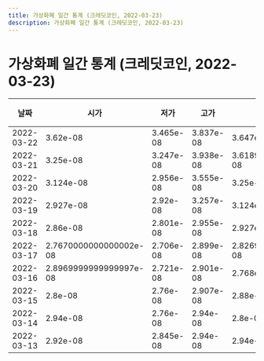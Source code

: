 ```yaml
---
title: 가상화폐 일간 통계 (크레딧코인, 2022-03-23)
description: 가상화폐 일간 통계 (크레딧코인, 2022-03-23)
---
```



가상화폐 일간 통계 (크레딧코인, 2022-03-23)
===

|날짜|시가|저가|고가|종가|비고|
|--|--|--|--|--|--|
|2022-03-22|3.62e-08|3.465e-08|3.837e-08|3.647e-08|    |
|2022-03-21|3.25e-08|3.247e-08|3.938e-08|3.6189999999999995e-08|    |
|2022-03-20|3.124e-08|2.956e-08|3.555e-08|3.25e-08|    |
|2022-03-19|2.927e-08|2.92e-08|3.257e-08|3.124e-08|    |
|2022-03-18|2.86e-08|2.801e-08|2.955e-08|2.927e-08|    |
|2022-03-17|2.7670000000000002e-08|2.706e-08|2.899e-08|2.8269999999999998e-08|    |
|2022-03-16|2.8969999999999997e-08|2.721e-08|2.901e-08|2.768e-08|    |
|2022-03-15|2.8e-08|2.76e-08|2.907e-08|2.88e-08|    |
|2022-03-14|2.94e-08|2.76e-08|2.94e-08|2.8e-08|    |
|2022-03-13|2.92e-08|2.845e-08|2.94e-08|2.94e-08|    |
